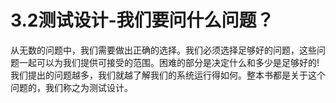 # 3.2测试设计-我们要问什么问题？

从无数的问题中，我们需要做出正确的选择。我们必须选择足够好的问题，这些问题一起可以为我们提供可接受的范围。困难的部分是决定什么和多少是足够好的!我们提出的问题越多，我们就越了解我们的系统运行得如何。整本书都是关于这个问题的，我们称之为测试设计。